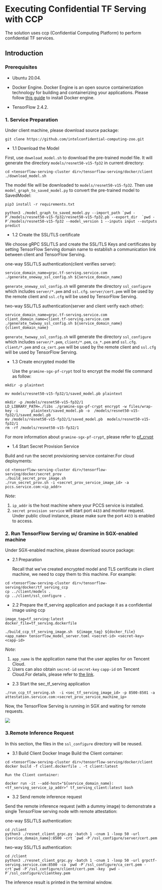 # Executing Confidential TF Serving with CCP

The solution uses ccp (Confidential Computing Platform) to perform confidential TF services.

## Introduction

### Prerequisites
- Ubuntu 20.04.

- Docker Engine. Docker Engine is an open source containerization technology for
  building and containerizing your applications.
  Please follow [this guide](https://docs.docker.com/engine/install/ubuntu/#install-using-the-convenience-script)
  to install Docker engine.

- TensorFlow 2.4.2.


### 1. Service Preparation

Under client machine, please download source package:

```shell
git clone https://github.com/intelconfidential-computing-zoo.git
```

- 1.1 Download the Model

First, use `download_model.sh` to download the pre-trained model file. It will
generate the directory `models/resnet50-v15-fp32` in current directory:

```shell
cd <tensorflow-serving-cluster dir>/tensorflow-serving/docker/client
./download_model.sh
```  

The model file will be downloaded to `models/resnet50-v15-fp32`. 
Then use `model_graph_to_saved_model.py` to convert the pre-trained model to SavedModel:
 
```shell  
pip3 install -r requirements.txt
    
python3 ./model_graph_to_saved_model.py --import_path `pwd -P`/models/resnet50-v15-fp32/resnet50-v15-fp32.pb --export_dir  `pwd -P`/models/resnet50-v15-fp32 --model_version 1 --inputs input --outputs  predict
 ```   

- 1.2 Create the SSL/TLS certificate

We choose gRPC SSL/TLS and create the SSL/TLS Keys and certificates by setting
TensorFlow Serving domain name to establish a communication link between client
and TensorFlow Serving.

one-way SSL/TLS authentication(client verifies server):

```shell
service_domain_name=grpc.tf-serving.service.com
./generate_oneway_ssl_config.sh ${service_domain_name}
```

`generate_oneway_ssl_config.sh` will generate the directory 
`ssl_configure` which includes `server/*.pem` and `ssl.cfg`.
`server/cert.pem` will be used by the remote client and `ssl.cfg` 
will be used by TensorFlow Serving.

two-way SSL/TLS authentication(server and client verify each other):

```shell
service_domain_name=grpc.tf-serving.service.com
client_domain_name=client.tf-serving.service.com
./generate_twoway_ssl_config.sh ${service_domain_name} {client_domain_name}
```

`generate_twoway_ssl_config.sh` will generate the directory 
`ssl_configure` which includes `server/*.pem`, `client/*.pem`, 
`ca_*.pem` and `ssl.cfg`.
`client/*.pem` and `ca_cert.pem` will be used by the remote client 
and `ssl.cfg` will be used by TensorFlow Serving.

- 1.3 Create encrypted model file

    Use the `gramine-sgx-pf-crypt` tool to encrypt the model file command as follow:

```shell
mkdir -p plaintext

mv models/resnet50-v15-fp32/1/saved_model.pb plaintext

mkdir -p /models/resnet50-v15-fp32/1
LD_LIBRARY_PATH=./libs ./gramine-sgx-pf-crypt encrypt -w files/wrap-key -i      plaintext/saved_model.pb -o  /models/resnet50-v15-fp32/1/saved_model.pb
mv /models/resnet50-v15-fp32/1/saved_model.pb  models/resnet50-v15-fp32/1
rm -rf /models/resnet50-v15-fp32/1
```
  
For more information about `gramine-sgx-pf-crypt`, please refer to [pf_crypt](https://github.com/gramineproject/gramine/tree/master/Pal/src/host/Linux-SGX/tools/pf_crypt)

- 1.4 Start Secret Provision Service

Build and run the secret provisioning service container.For cloud deployments:

```shell
cd <tensorflow-serving-cluster dir>/tensorflow-serving/docker/secret_prov
./build_secret_prov_image.sh
./run_secret_prov.sh -i <secret_prov_service_image_id> -a pccs.service.com:<ip_addr>
```

*Note*:
   1. `ip_addr` is the host machine where your PCCS service is installed.
   2. `secret provision service` will start port `4433` and monitor request. Under public cloud instance, please make sure the port `4433` is enabled to access.


### 2. Run TensorFlow Serving w/ Gramine in SGX-enabled machine

Under SGX-enabled machine, please download source package:

- 2.1 Preparation

    Recall that we've created encrypted model and TLS certificate in client machine,
    we need to copy them to this machine.
    For example:

```
cd <tensorflow-serving-cluster dir>/tensorflow-serving/docker/tf_serving_ccp
cp ../client/models .
cp ../client/ssl_configure .
```

- 2.2 Prepare the tf_serving application and package it as a confidential image using ccp

```shell
image_tag=tf_serving:latest
docker_file=tf_serving.dockerfile

./build_ccp_tf_serving_image.sh  ${image_tag} ${docker_file} <app_name> tensorflow_model_server.toml <secret-id> <secret-key> <capp-id>
 ```

*Note*:
   1. `app_name` is the application name that the user applies for on Tencent Cloud.
   2. Users can also obtain `secret-id` `secret-key` `capp-id` on Tencent Cloud.For details, please refer to [the link](https://cloud.tencent.com/document/product/1542).


- 2.3 Start the sec_tf_serving application

```shell
./run_ccp_tf_serving.sh  -i <sec_tf_serving_image_id> -p 8500-8501 -a attestation.service.com:<secret_prov_service_machine_ip>
```

Now, the TensorFlow Serving is running in SGX and waiting for remote requests.

![](https://raw.githubusercontent.com/pengyuabc/confidential-computing-zoo/0f573059ee42d813ca161bbf586679fb3e834f03/documents/readthedoc/docs/source/Solutions/tensorflow-serving-cluster/img/TF_Serving.svg)

### 3.Remote Inference Request

In this section, the files in the `ssl_configure` directory will be reused.

- 3.1 Build Client Docker Image
Build the Client container:

```shell
cd <tensorflow-serving-cluster dir>/tensorflow-serving/docker/client
docker build -f client.dockerfile . -t client:latest
```
    Run the Client container:

```shell
docker run -it --add-host="${service_domain_name}:<tf_serving_service_ip_addr>" tf_serving_client:latest bash
```

- 3.2 Send remote inference request

Send the remote inference request (with a dummy image) to demonstrate a single TensorFlow serving node with remote attestation:

one-way SSL/TLS authentication:

```shell
cd /client
python3 ./resnet_client_grpc.py -batch 1 -cnum 1 -loop 50 -url {service_domain_name}:8500 -crt `pwd -P`/ssl_configure/server/cert.pem
```

   two-way SSL/TLS authentication:

```shell
cd /client
python3 ./resnet_client_grpc.py -batch 1 -cnum 1 -loop 50 -url grpctf-serving.service.com:8500 -ca `pwd -P`/ssl_configure/ca_cert.pem -crt`pwd -P`/ssl_configure/client/cert.pem -key `pwd -P`/ssl_configure/clientkey.pem
```
The inference result is printed in the terminal window.


